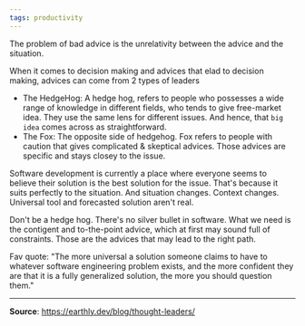 ```yaml
---
tags: productivity
---
```


The problem of bad advice is the unrelativity between the advice and the situation. 

When it comes to decision making and advices that elad to decision making, advices can come from 2 types of leaders
- The HedgeHog: A hedge hog, refers to people who possesses a wide range of knowledge in different fields, who tends to give free-market idea. They use the same lens for different issues. And hence, that `big idea` comes across as straightforward. 
- The Fox: The opposite side of hedgehog. Fox refers to people with caution that gives complicated & skeptical advices. Those advices are specific and stays closey to the issue. 

Software development is currently a place where everyone seems to believe their solution is the best solution for the issue. That's because it suits perfectly to the situation. And situation changes. Context changes. Universal tool and forecasted solution aren't real. 

Don't be a hedge hog. There's no silver bullet in software. What we need is the contigent and to-the-point advice, which at first may sound full of constraints. Those are the advices that may lead to the right path. 

Fav quote:
"The more universal a solution someone claims to have to whatever software engineering problem exists, and the more confident they are that it is a fully generalized solution, the more you should question them."

---
**Source**: https://earthly.dev/blog/thought-leaders/